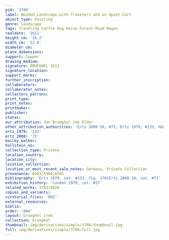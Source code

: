 ```yaml
---
pid: '3780'
label: Wooded Landscape with Travelers and an Upset Cart
object_type: Painting
genre: Landscape
tags: Traveling Cattle Dog Horse Forest Road Wagon
realdate: '1611'
height_cm: '16.2'
width_cm: '22.8'
diameter_cm: 
plate_dimensions: 
support: Copper
drawing_medium: 
signature: BRUEGHEL 1611
signature_location: 
support_marks: 
further_inscription: 
collaborators: 
collaborator_notes: 
collectors_patrons: 
print_type: 
print_notes: 
printmaker: 
publisher: 
states: 
our_attribution: Jan Brueghel the Elder
other_attribution_authorities: 'Ertz 2008-10, #72, Ertz 1979, #233, Honig database'
ertz_1979: '233'
ertz_2008: '72'
bailey_walker: 
hollstein_no: 
collection_type: Private
location_country: 
location_city: 
location_collection: 
location_or_most_recent_sale_notes: Germany, Private Collection
provenance: 6503|6504|6505
bibliography: 'Ertz 1979, cat. #233, fig. 170|Ertz 2008-10, cat. #72'
exhibition_history: 'London 1979, cat. #27'
related_works: 3783|9828
copies_and_variants: 
curatorial_files: '682'
external_resources: 
biblio: 
order: '804'
layout: brueghel_item
collection: brueghel
thumbnail: img/derivatives/simple/3780/thumbnail.jpg
full: img/derivatives/simple/3780/full.jpg
---
```

